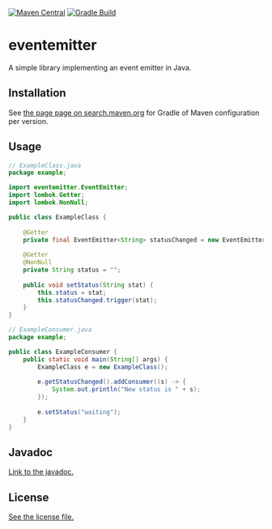 [![Maven Central](https://img.shields.io/maven-central/v/io.github.nicolas-van/eventemitter)](https://search.maven.org/artifact/io.github.nicolas-van/eventemitter) [![Gradle Build](https://github.com/nicolas-van/eventemitter/workflows/Gradle%20Build/badge.svg)](https://github.com/nicolas-van/eventemitter/actions?query=workflow%3A%22Gradle+Build%22)

# eventemitter

A simple library implementing an event emitter in Java.

## Installation

See [the page page on search.maven.org](https://search.maven.org/artifact/io.github.nicolas-van/eventemitter) for Gradle of Maven configuration per version.

## Usage

```java
// ExampleClass.java
package example;

import eventemitter.EventEmitter;
import lombok.Getter;
import lombok.NonNull;

public class ExampleClass {
    
    @Getter
    private final EventEmitter<String> statusChanged = new EventEmitter<>();
    
    @Getter
    @NonNull
    private String status = "";
    
    public void setStatus(String stat) {
        this.status = stat;
        this.statusChanged.trigger(stat);
    }
}
```

```java
// ExampleConsumer.java
package example;

public class ExampleConsumer {
    public static void main(String[] args) {
        ExampleClass e = new ExampleClass();
        
        e.getStatusChanged().addConsumer((s) -> {
            System.out.println("New status is " + s);
        });
        
        e.setStatus("waiting");
    }
}
```

## Javadoc

[Link to the javadoc.](https://nicolas-van.github.io/eventemitter/javadoc)

## License

[See the license file.](./LICENSE.md)
